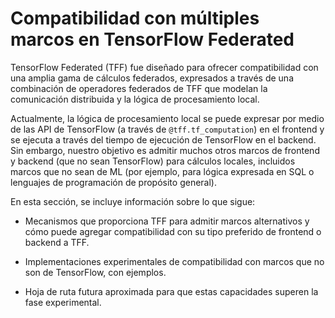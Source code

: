 # Compatibilidad con múltiples marcos en TensorFlow Federated

TensorFlow Federated (TFF) fue diseñado para ofrecer compatibilidad con una amplia gama de cálculos federados, expresados a través de una combinación de operadores federados de TFF que modelan la comunicación distribuida y la lógica de procesamiento local.

Actualmente, la lógica de procesamiento local se puede expresar por medio de las API de TensorFlow (a través de `@tff.tf_computation`) en el frontend y se ejecuta a través del tiempo de ejecución de TensorFlow en el backend. Sin embargo, nuestro objetivo es admitir muchos otros marcos de frontend y backend (que no sean TensorFlow) para cálculos locales, incluidos marcos que no sean de ML (por ejemplo, para lógica expresada en SQL o lenguajes de programación de propósito general).

En esta sección, se incluye información sobre lo que sigue:

- Mecanismos que proporciona TFF para admitir marcos alternativos y cómo puede agregar compatibilidad con su tipo preferido de frontend o backend a TFF.

- Implementaciones experimentales de compatibilidad con marcos que no son de TensorFlow, con ejemplos.

- Hoja de ruta futura aproximada para que estas capacidades superen la fase experimental.
